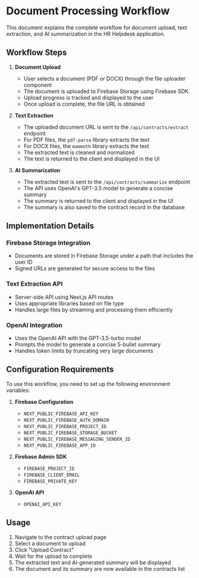 # Document Processing Workflow

This document explains the complete workflow for document upload, text extraction, and AI summarization in the HR Helpdesk application.

## Workflow Steps

1. **Document Upload**
   - User selects a document (PDF or DOCX) through the file uploader component
   - The document is uploaded to Firebase Storage using Firebase SDK
   - Upload progress is tracked and displayed to the user
   - Once upload is complete, the file URL is obtained

2. **Text Extraction**
   - The uploaded document URL is sent to the `/api/contracts/extract` endpoint
   - For PDF files, the `pdf-parse` library extracts the text
   - For DOCX files, the `mammoth` library extracts the text
   - The extracted text is cleaned and normalized
   - The text is returned to the client and displayed in the UI

3. **AI Summarization**
   - The extracted text is sent to the `/api/contracts/summarize` endpoint
   - The API uses OpenAI's GPT-3.5 model to generate a concise summary
   - The summary is returned to the client and displayed in the UI
   - The summary is also saved to the contract record in the database

## Implementation Details

### Firebase Storage Integration
- Documents are stored in Firebase Storage under a path that includes the user ID
- Signed URLs are generated for secure access to the files

### Text Extraction API
- Server-side API using Next.js API routes
- Uses appropriate libraries based on file type
- Handles large files by streaming and processing them efficiently

### OpenAI Integration
- Uses the OpenAI API with the GPT-3.5-turbo model
- Prompts the model to generate a concise 5-bullet summary
- Handles token limits by truncating very large documents

## Configuration Requirements

To use this workflow, you need to set up the following environment variables:

1. **Firebase Configuration**
   - `NEXT_PUBLIC_FIREBASE_API_KEY`
   - `NEXT_PUBLIC_FIREBASE_AUTH_DOMAIN`
   - `NEXT_PUBLIC_FIREBASE_PROJECT_ID`
   - `NEXT_PUBLIC_FIREBASE_STORAGE_BUCKET`
   - `NEXT_PUBLIC_FIREBASE_MESSAGING_SENDER_ID`
   - `NEXT_PUBLIC_FIREBASE_APP_ID`

2. **Firebase Admin SDK**
   - `FIREBASE_PROJECT_ID`
   - `FIREBASE_CLIENT_EMAIL`
   - `FIREBASE_PRIVATE_KEY`

3. **OpenAI API**
   - `OPENAI_API_KEY`

## Usage

1. Navigate to the contract upload page
2. Select a document to upload
3. Click "Upload Contract"
4. Wait for the upload to complete
5. The extracted text and AI-generated summary will be displayed
6. The document and its summary are now available in the contracts list 